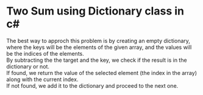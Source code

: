 # Two Sum using Dictionary class in c#

The best way to approch this problem is by creating an empty dictionary, where the keys will be the elements of the given array, and the values will be the indices of the elements.            
By subtracting the the target and the key, we check if the result is in the dictionary or not.              
If found, we return the value of the selected element (the index in the array) along with the current index.                    
If not found, we add it to the dictionary and proceed to the next one.
